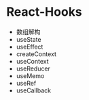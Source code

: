 # React-Hooks

- 数组解构
- useState
- useEffect
- createContext
- useContext
- useReducer
- useMemo
- useRef
- useCallback